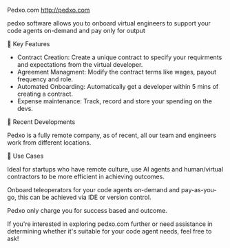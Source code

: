 Pedxo.com
 http://pedxo.com

pedxo software allows you to onboard virtual engineers to support your code agents on-demand and pay only for output

🔧 Key Features
* Contract Creation: Create a unique contract to specify your requirments and expectations from the virtual developer.
* Agreement Managment: Modify the contract terms like wages, payout frequency and role.
* Automated Onboarding: Automatically get a developer within 5 mins of creating a contract.
* Expense maintenance: Track, record and store your spending on the devs.


🚀 Recent Developments

Pedxo is a fully remote company, as of recent, all our team and engineers work from different locations.

💼 Use Cases

Ideal for startups who have remote culture, use AI agents and human/virtual contractors to be more efficient in achieving outcomes.


Onboard teleoperators for your code agents on-demand and pay-as-you-go, this can be achieved via IDE or version control. 


Pedxo only charge you for success based and outcome.

If you're interested in exploring pedxo.com further or need assistance in determining whether it's suitable for your code agent needs, feel free to ask!
